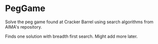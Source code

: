 # PegGame


Solve the peg game found at Cracker Barrel using search algorithms from AIMA's repository.

Finds one solution with breadth first search. Might add more later.